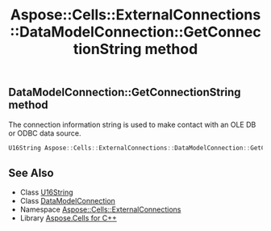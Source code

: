 ﻿---
title: Aspose::Cells::ExternalConnections::DataModelConnection::GetConnectionString method
linktitle: GetConnectionString
second_title: Aspose.Cells for C++ API Reference
description: 'Aspose::Cells::ExternalConnections::DataModelConnection::GetConnectionString method. The connection information string is used to make contact with an OLE DB or ODBC data source in C++.'
type: docs
weight: 1100
url: /cpp/aspose.cells.externalconnections/datamodelconnection/getconnectionstring/
---
## DataModelConnection::GetConnectionString method


The connection information string is used to make contact with an OLE DB or ODBC data source.

```cpp
U16String Aspose::Cells::ExternalConnections::DataModelConnection::GetConnectionString()
```

## See Also

* Class [U16String](../../../aspose.cells/u16string/)
* Class [DataModelConnection](../)
* Namespace [Aspose::Cells::ExternalConnections](../../)
* Library [Aspose.Cells for C++](../../../)
